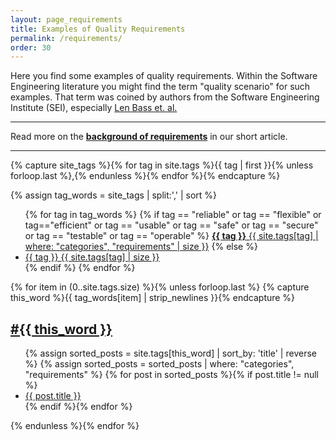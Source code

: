 ```yaml
---
layout: page_requirements
title: Examples of Quality Requirements
permalink: /requirements/
order: 30
---
```


Here you find some examples of quality requirements. 
Within the Software Engineering literature you might find the term "quality scenario" for such examples. 
That term was coined by authors from the Software Engineering Institute (SEI), especially [Len Bass et. al.](/references/#bass-swa-practice)

<hr class="with-no-margin"/>

Read more on the **[background of requirements](/articles/specify-quality-requirements)** in our short article.

<hr class="with-no-margin"/>

{% capture site_tags %}{% for tag in site.tags %}{{ tag | first }}{% unless forloop.last %},{% endunless %}{% endfor %}{% endcapture %}
<!-- site_tags: {{ site_tags }} -->
{% assign tag_words = site_tags |  split:',' | sort %}
<!-- tag_words: {{ tag_words }} -->

<div id="tags">
  <ul class="tag-box inline">
  {% for tag in tag_words %}
    <!-- make the tags of the arc42-quality-model stand out -->
    {% if tag == "reliable" or tag == "flexible" or tag=="efficient" or tag == "usable" or tag == "safe" or tag == "secure" or tag == "testable" or tag == "operable" %}
    <a class="hov tags req" href="/tag-{{ tag | cgi_escape }}"><b>{{ tag }}</b>
       <span>{{ site.tags[tag] | where: "categories", "requirements" | size }}</span></a>
    {% else %}
        <!-- other tags in different color  -->
        <li><a class="hov tags req" href="#{{ tag | cgi_escape }}">{{ tag }}
        <span>{{ site.tags[tag] | size }}</span></a></li>
    {% endif %}
  {% endfor %}
  </ul>

{% for item in (0..site.tags.size) %}{% unless forloop.last %}
{% capture this_word %}{{ tag_words[item] | strip_newlines }}{% endcapture %}
<a href="/tag-{{ this_word | cgi_escape }}">
<h2>#{{ this_word }}</h2></a>
  <ul class="posts">
    {% assign sorted_posts = site.tags[this_word] | sort_by: 'title'  | reverse %}
    {% assign sorted_posts = sorted_posts | where: "categories", "requirements" %}
    {% for post in sorted_posts %}{% if post.title != null %}
    <li> <a href="{{ post.url }}">{{ post.title }}</a></li>
    {% endif %}{% endfor %}
  </ul>
  {% endunless %}{% endfor %}
</div>


